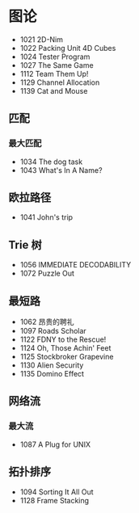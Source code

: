 # 图论

- 1021 2D-Nim
- 1022 Packing Unit 4D Cubes
- 1024 Tester Program
- 1027 The Same Game
- 1112 Team Them Up!
- 1129 Channel Allocation
- 1139 Cat and Mouse


## 匹配

### 最大匹配

- 1034 The dog task
- 1043 What's In A Name?


## 欧拉路径

- 1041 John's trip


## Trie 树

- 1056 IMMEDIATE DECODABILITY
- 1072 Puzzle Out


## 最短路

- 1062 昂贵的聘礼
- 1097 Roads Scholar
- 1122 FDNY to the Rescue!
- 1124 Oh, Those Achin' Feet
- 1125 Stockbroker Grapevine
- 1130 Alien Security
- 1135 Domino Effect


## 网络流

### 最大流

- 1087 A Plug for UNIX


## 拓扑排序

- 1094 Sorting It All Out
- 1128 Frame Stacking
